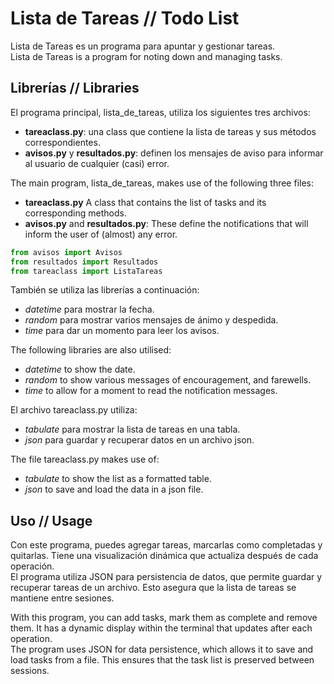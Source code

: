 # Lista de Tareas // Todo List

Lista de Tareas es un programa para apuntar y gestionar tareas.  
Lista de Tareas is a program for noting down and managing tasks.  

## Librerías // Libraries

El programa principal, lista_de_tareas, utiliza los siguientes tres archivos:  
- **tareaclass.py**: una class que contiene la lista de tareas y sus métodos correspondientes.  
- **avisos.py** y **resultados.py**: definen los mensajes de aviso para informar al usuario de cualquier (casi) error.  

The main program, lista_de_tareas, makes use of the following three files:  
- **tareaclass.py** A class that contains the list of tasks and its corresponding methods.  
- **avisos.py** and **resultados.py**: These define the notifications that will inform the user of (almost) any error.  

```python
from avisos import Avisos
from resultados import Resultados
from tareaclass import ListaTareas
```

También se utiliza las librerías a continuación:
- *datetime* para mostrar la fecha.
- *random* para mostrar varios mensajes de ánimo y despedida.
- *time* para dar un momento para leer los avisos.

The following libraries are also utilised:
- *datetime* to show the date.
- *random* to show various messages of encouragement, and farewells.
- *time* to allow for a moment to read the notification messages.

El archivo tareaclass.py utiliza:
- *tabulate* para mostrar la lista de tareas en una tabla.
- *json* para guardar y recuperar datos en un archivo json.

The file tareaclass.py makes use of:
- *tabulate* to show the list as a formatted table.
- *json* to save and load the data in a json file.


## Uso // Usage

Con este programa, puedes agregar tareas, marcarlas como completadas y quitarlas. Tiene una visualización dinámica que actualiza después de cada operación.  
El programa utiliza JSON para persistencia de datos, que permite guardar y recuperar tareas de un archivo. Esto asegura que la lista de tareas se mantiene entre sesiones.

With this program, you can add tasks, mark them as complete and remove them. It has a dynamic display within the terminal that updates after each operation.  
The program uses JSON for data persistence, which allows it to save and load tasks from a file. This ensures that the task list is preserved between sessions.